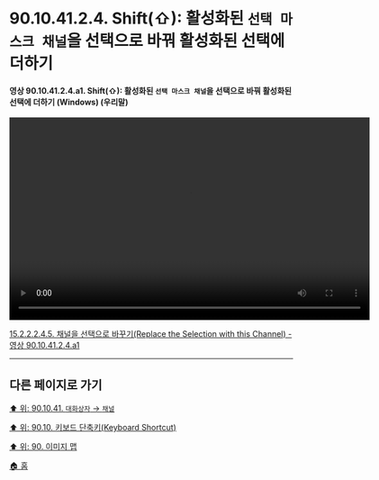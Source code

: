 # 90.10.41.2.4. Shift(⇧): 활성화된 `선택 마스크 채널`을 선택으로 바꿔 활성화된 선택에 더하기

<a id="90-10-41-02-04-a1"></a>

#### 영상 90.10.41.2.4.a1. Shift(⇧): 활성화된 `선택 마스크 채널`을 선택으로 바꿔 활성화된 선택에 더하기 (Windows) (우리말)
<video controls="controls" width="640" height="360" src="https://github.com/wonder13662/gimp/assets/15767104/7acad3a3-f0db-467b-9199-cb2e5e341073"></video>

[15.2.2.2.4.5. 채널을 선택으로 바꾸기(Replace the Selection with this Channel) - 영상 90.10.41.2.4.a1](./15-02-02-02-04-05-replace_the_selection_with_this_channel.md#90-10-41-02-04-a1)

***

## 다른 페이지로 가기

[⬆️ 위: 90.10.41. `대화상자` → `채널`](./90-10-41-00-dialog-channel.md)

[⬆️ 위: 90.10. 키보드 단축키(Keyboard Shortcut)](./90-10-00-keyboard_shortcut.md)

[⬆️ 위: 90. 이미지 맵](./90-00-image-map.md)

[🏠 홈](./00-home.md)